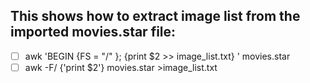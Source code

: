 ## This shows how to extract image list from the imported movies.star file:

- [ ] awk 'BEGIN {FS = "/" }; {print $2 >> image_list.txt} ' movies.star
- [ ] awk -F/ {'print $2'} movies.star >image_list.txt

